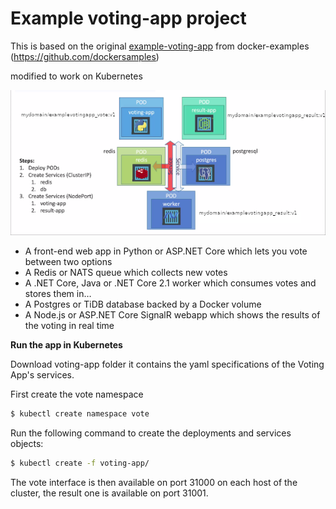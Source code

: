 # Example voting-app project
This is based on the original [example-voting-app](https://github.com/dockersamples/example-voting-app) from docker-examples (https://github.com/dockersamples)

modified to work on Kubernetes

![example-voting-app](../img/voting-app_600px.png)

* A front-end web app in Python or ASP.NET Core which lets you vote between two options
* A Redis or NATS queue which collects new votes
* A .NET Core, Java or .NET Core 2.1 worker which consumes votes and stores them in…
* A Postgres or TiDB database backed by a Docker volume
* A Node.js or ASP.NET Core SignalR webapp which shows the results of the voting in real time

**Run the app in Kubernetes**

Download voting-app folder it contains the yaml specifications of the Voting App's services.

First create the vote namespace
~~~sh
$ kubectl create namespace vote
~~~
Run the following command to create the deployments and services objects:
~~~sh
$ kubectl create -f voting-app/
~~~
The vote interface is then available on port 31000 on each host of the cluster, the result one is available on port 31001.
